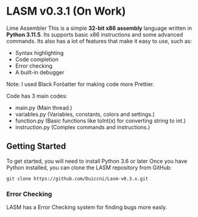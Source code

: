 # LASM v0.3.1 (On Work)
Lime Assembler
This is a simple **32-bit x86 assembly** language written in **Python 3.11.5**.
Its supports basic x86 instructions and some advanced commands.
Its also has a lot of features that make it easy to use, such as:

* Syntax highlighting
* Code completion
* Error checking
* A built-in debugger

Note: I used Black Foröatter for making code more Prettier.

Code has 3 main codes:

* main.py (Main thread.)
* variables.py (Variables, constants, colors and settings.)
* function.py (Basic functions like toInt(x) for converting string to int.)
* instruction.py (Complex commands and instructions.)

## Getting Started

To get started, you will need to install Python 3.6 or later
Once you have Python installed, you can clone the LASM repository from GitHub:

```
git clone https://github.com/Duiccni/Lasm-v0.3.x.git
```

### Error Checking

LASM has a Error Checking system for finding bugs more easly.
